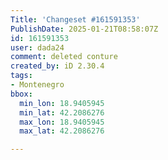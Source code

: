 ```yaml
---
Title: 'Changeset #161591353'
PublishDate: 2025-01-21T08:58:07Z
id: 161591353
user: dada24
comment: deleted conture
created_by: iD 2.30.4
tags:
- Montenegro
bbox:
  min_lon: 18.9405945
  min_lat: 42.2086276
  max_lon: 18.9405945
  max_lat: 42.2086276

---
```

